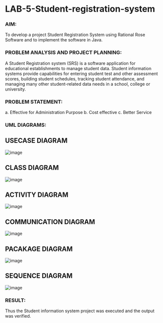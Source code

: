 # LAB-5-Student-registration-system
### AIM:
To develop a project Student Registration System using Rational Rose Software and to
implement the software in Java.
### PROBLEM ANALYSIS AND PROJECT PLANNING:
A Student Registration system (SRS) is a software application for educational
establishments to manage student data. Student information systems provide capabilities for
entering student test and other assessment scores, building student schedules, tracking student
attendance, and managing many other student-related data needs in a school, college or
university.
### PROBLEM STATEMENT:
a. Effective for Administration Purpose
b. Cost effective
c. Better Service
### UML DIAGRAMS:
## USECASE DIAGRAM
![image](https://github.com/subalakshmivenkat/LAB-5-Student-registration-system/assets/119393477/337c61e5-64ea-4898-9e24-347cd6fcdfdf)

## CLASS DIAGRAM
![image](https://github.com/subalakshmivenkat/LAB-5-Student-registration-system/assets/119393477/4b353bc4-c308-4eec-b9f7-c6b921d8a5e8)

## ACTIVITY DIAGRAM
![image](https://github.com/subalakshmivenkat/LAB-5-Student-registration-system/assets/119393477/ae65288a-3c40-494e-b098-8773c7db0d12)

## COMMUNICATION DIAGRAM
![image](https://github.com/subalakshmivenkat/LAB-5-Student-registration-system/assets/119393477/8a67a5cc-794f-48b5-8190-9a93a8a85600)

## PACAKAGE DIAGRAM
![image](https://github.com/subalakshmivenkat/LAB-5-Student-registration-system/assets/119393477/9d6a03e5-134e-4244-b9b2-9d228c77a535)

## SEQUENCE DIAGRAM
![image](https://github.com/subalakshmivenkat/LAB-5-Student-registration-system/assets/119393477/f1f813e2-69ef-4de6-bf11-ccfbdeda3807)

### RESULT:
Thus the Student information system project was executed and the output was
verified.
